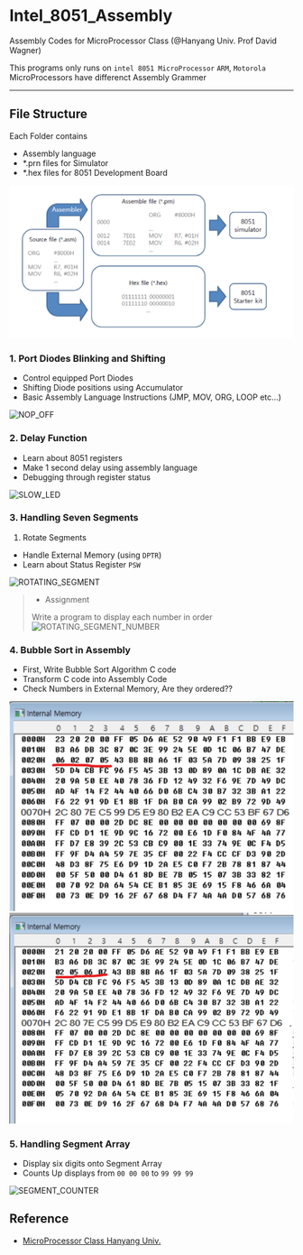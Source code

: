# Intel_8051_Assembly

Assembly Codes for MicroProcessor Class
(@Hanyang Univ. Prof David Wagner)

This programs only runs on `intel 8051 MicroProcessor`
`ARM`, `Motorola` MicroProcessors have differenct Assembly Grammer

---

## File Structure

Each Folder contains
- Assembly language
- *.prn files for Simulator
- *.hex files for 8051 Development Board

![structure](./IMAGES/PICTURES/MP_1.png)

### 1. Port Diodes Blinking and Shifting

- Control equipped Port Diodes
- Shifting Diode positions using Accumulator
- Basic Assembly Language Instructions (JMP, MOV, ORG, LOOP etc...) 

![NOP_OFF](https://user-images.githubusercontent.com/12381733/94684236-b8f9f780-0362-11eb-9eee-1ba4b3d2eebc.gif)


### 2. Delay Function

- Learn about 8051 registers
- Make 1 second delay using assembly language
- Debugging through register status

![SLOW_LED](https://user-images.githubusercontent.com/12381733/94684271-c7e0aa00-0362-11eb-85e1-77aab5257fa6.gif)

### 3. Handling Seven Segments

1. Rotate Segments

- Handle External Memory (using `DPTR`)
- Learn about Status Register `PSW`

![ROTATING_SEGMENT](https://user-images.githubusercontent.com/12381733/94684251-c1523280-0362-11eb-8014-9f1aed915ee9.gif)

> - Assignment
> 
> Write a program to display each number in order
> ![ROTATING_SEGMENT_NUMBER](https://user-images.githubusercontent.com/12381733/94684803-87cdf700-0363-11eb-899e-112c2b2bc75d.gif)

### 4. Bubble Sort in Assembly

* First, Write Bubble Sort Algorithm C code
* Transform C code into Assembly Code
* Check Numbers in External Memory, Are they ordered??

![before sort](./IMAGES/PICTURES/SORT_1.png)
![After sort](./IMAGES/PICTURES/SORT_2.png)


### 5. Handling Segment Array

* Display six digits onto Segment Array
* Counts Up displays from `00 00 00` to `99 99 99`

![SEGMENT_COUNTER](https://user-images.githubusercontent.com/12381733/95667909-6c56bd80-0ba7-11eb-8499-2ea3ee9b0629.gif)


## Reference

- [MicroProcessor Class Hanyang Univ.]()